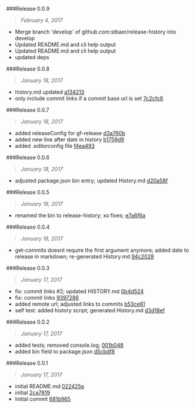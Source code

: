

###Release 0.0.9
>*February 4, 2017*

 * Merge branch 'develop' of github.com:stbaer/release-history into develop 
 * Updated README.md and cli help output 
 * Updated README.md and cli help output 
 * updated deps 



###Release 0.0.8
>*January 18, 2017*

 * history.md updated [a134213](https://github.com/stbaer/release-history/commit/a1342136125b22bf6725674fe53aa73f671f3b1d)
 * only include commit links if a commit base url is set [7c2cfc6](https://github.com/stbaer/release-history/commit/7c2cfc6c0acc8c21cdab6089ba0c65ac589cf19f)

###Release 0.0.7
>*January 18, 2017*

 * added releaseConfig for gf-release [d3a760b](https://github.com/stbaer/release-history/commit/d3a760ba42fb130d06b2445112b6770867c03b60)
 * added new line after date in history [b1759d9](https://github.com/stbaer/release-history/commit/b1759d92c70ad09c0615dabaff60abfba2aa83e1)
 * added .editorconfig file [f4ea493](https://github.com/stbaer/release-history/commit/f4ea493a167d807bd4c8fbd25c24b14108fece8f)

###Release 0.0.6
>*January 18, 2017*

 * adjusted package.json bin entry; updated History.md [d20a58f](https://github.com/stbaer/release-history/commit/d20a58f460753f0022016cabebacbd7c90c5ecd5)

###Release 0.0.5
>*January 18, 2017*

 * renamed the bin to release-history; xo fixes; [e7a6f6a](https://github.com/stbaer/release-history/commit/e7a6f6a35f8bb8d81c1bd1ff0567ee28b269faf8)

###Release 0.0.4
>*January 18, 2017*

 * get-commits doesnt require the first argument anymore; added date to release in markdown; re-generated History.md [94c2028](https://github.com/stbaer/release-history/commit/94c2028e1c35b28411b83e66715c7ca5a556424b)

###Release 0.0.3
>*January 17, 2017*

 * fix: commit links #2; updated HISTORY.md [0b4d524](https://github.com/stbaer/release-history/commit/0b4d5240671840cbb81be0ee8cf27a3c66913480)
 * fix: commit links [9397286](https://github.com/stbaer/release-history/commit/9397286bb63d90672ba09c9cdf89a33f5e75269c)
 * added remote url; adjusted links to commits [b53ce61](https://github.com/stbaer/release-history/commit/b53ce61d3db391a774539560f81c7c052de796e1)
 * self test: added history script; generated History.md [d3d18ef](https://github.com/stbaer/release-history/commit/d3d18efbd81e92dd3ce12098166d0fba21d738c4)

###Release 0.0.2
>*January 17, 2017*

 * added tests; removed console.log; [001b048](https://github.com/stbaer/release-history/commit/001b0486a5e6b1f3598113e749dba7233092bdfe)
 * added bin field to package.json [d5cbdf8](https://github.com/stbaer/release-history/commit/d5cbdf877c30c85b051bbb2835f1da3beea84b4b)

###Release 0.0.1
>*January 17, 2017*

 * initial README.md [022425e](https://github.com/stbaer/release-history/commit/022425e608e58c82bf258e81d4d4d96b3ccd0d06)
 * initial [2ca7819](https://github.com/stbaer/release-history/commit/2ca7819e9ef97c5703fbf5fee529b4635ab8a03d)
 * Initial commit [681b965](https://github.com/stbaer/release-history/commit/681b96525691cec9eb49bae0069d844d3331d109)
